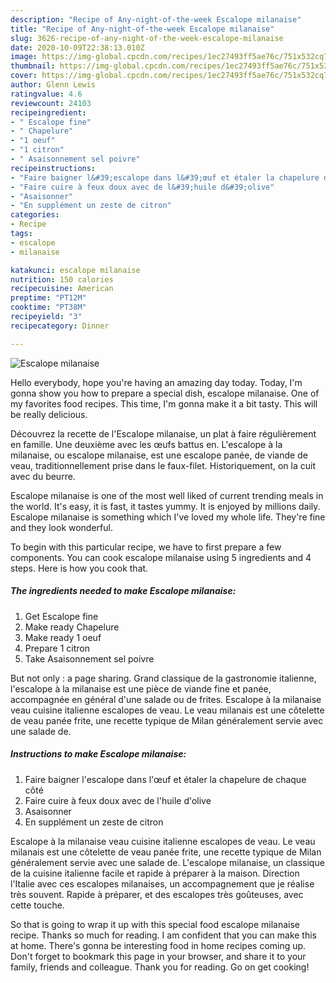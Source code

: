 ```yaml
---
description: "Recipe of Any-night-of-the-week Escalope milanaise"
title: "Recipe of Any-night-of-the-week Escalope milanaise"
slug: 3626-recipe-of-any-night-of-the-week-escalope-milanaise
date: 2020-10-09T22:38:13.010Z
image: https://img-global.cpcdn.com/recipes/1ec27493ff5ae76c/751x532cq70/escalope-milanaise-photo-principale-de-la-recette.jpg
thumbnail: https://img-global.cpcdn.com/recipes/1ec27493ff5ae76c/751x532cq70/escalope-milanaise-photo-principale-de-la-recette.jpg
cover: https://img-global.cpcdn.com/recipes/1ec27493ff5ae76c/751x532cq70/escalope-milanaise-photo-principale-de-la-recette.jpg
author: Glenn Lewis
ratingvalue: 4.6
reviewcount: 24103
recipeingredient:
- " Escalope fine"
- " Chapelure"
- "1 oeuf"
- "1 citron"
- " Asaisonnement sel poivre"
recipeinstructions:
- "Faire baigner l&#39;escalope dans l&#39;œuf et étaler la chapelure de chaque côté"
- "Faire cuire à feux doux avec de l&#39;huile d&#39;olive"
- "Asaisonner"
- "En supplément un zeste de citron"
categories:
- Recipe
tags:
- escalope
- milanaise

katakunci: escalope milanaise 
nutrition: 150 calories
recipecuisine: American
preptime: "PT12M"
cooktime: "PT38M"
recipeyield: "3"
recipecategory: Dinner

---
```



![Escalope milanaise](https://img-global.cpcdn.com/recipes/1ec27493ff5ae76c/751x532cq70/escalope-milanaise-photo-principale-de-la-recette.jpg)

Hello everybody, hope you're having an amazing day today. Today, I'm gonna show you how to prepare a special dish, escalope milanaise. One of my favorites food recipes. This time, I'm gonna make it a bit tasty. This will be really delicious.

Découvrez la recette de l&#39;Escalope milanaise, un plat à faire régulièrement en famille. Une deuxième avec les œufs battus en. L&#39;escalope à la milanaise, ou escalope milanaise, est une escalope panée, de viande de veau, traditionnellement prise dans le faux-filet. Historiquement, on la cuit avec du beurre.

Escalope milanaise is one of the most well liked of current trending meals in the world. It's easy, it is fast, it tastes yummy. It is enjoyed by millions daily. Escalope milanaise is something which I've loved my whole life. They're fine and they look wonderful.


To begin with this particular recipe, we have to first prepare a few components. You can cook escalope milanaise using 5 ingredients and 4 steps. Here is how you cook that.

<!--inarticleads1-->

##### The ingredients needed to make Escalope milanaise:

1. Get  Escalope fine
1. Make ready  Chapelure
1. Make ready 1 oeuf
1. Prepare 1 citron
1. Take  Asaisonnement sel poivre


But not only : a page sharing. Grand classique de la gastronomie italienne, l&#39;escalope à la milanaise est une pièce de viande fine et panée, accompagnée en général d&#39;une salade ou de frites. Escalope à la milanaise veau cuisine italienne escalopes de veau. Le veau milanais est une côtelette de veau panée frite, une recette typique de Milan généralement servie avec une salade de. 

<!--inarticleads2-->

##### Instructions to make Escalope milanaise:

1. Faire baigner l&#39;escalope dans l&#39;œuf et étaler la chapelure de chaque côté
1. Faire cuire à feux doux avec de l&#39;huile d&#39;olive
1. Asaisonner
1. En supplément un zeste de citron


Escalope à la milanaise veau cuisine italienne escalopes de veau. Le veau milanais est une côtelette de veau panée frite, une recette typique de Milan généralement servie avec une salade de. L&#39;escalope milanaise, un classique de la cuisine italienne facile et rapide à préparer à la maison. Direction l&#39;Italie avec ces escalopes milanaises, un accompagnement que je réalise très souvent. Rapide à préparer, et des escalopes très goûteuses, avec cette touche. 

So that is going to wrap it up with this special food escalope milanaise recipe. Thanks so much for reading. I am confident that you can make this at home. There's gonna be interesting food in home recipes coming up. Don't forget to bookmark this page in your browser, and share it to your family, friends and colleague. Thank you for reading. Go on get cooking!
